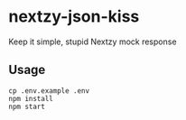 # nextzy-json-kiss

Keep it simple, stupid Nextzy mock response


## Usage

```
cp .env.example .env
npm install
npm start
```
